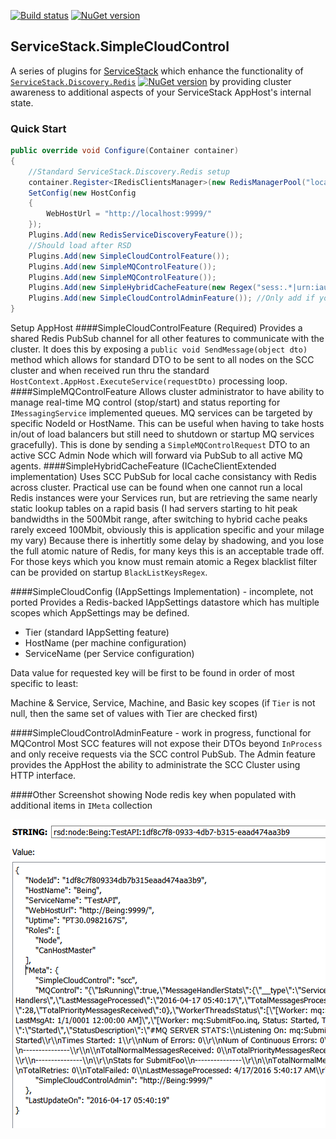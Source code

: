 [![Build status](https://ci.appveyor.com/api/projects/status/github/rsafier/ServiceStack.SimpleCloudControl?branch=master&svg=true)](https://ci.appveyor.com/project/rsafier/servicestack-Simplecloudcontrol)
[![NuGet version](https://badge.fury.io/nu/ServiceStack.SimpleCloudControl.svg)](https://badge.fury.io/nu/ServiceStack.SimpleCloudControl)
## ServiceStack.SimpleCloudControl

A series of plugins for [ServiceStack](https://servicestack.net/) which enhance the functionality of [`ServiceStack.Discovery.Redis`](https://github.com/rsafier/ServiceStack.Discovery.Redis) [![NuGet version](https://badge.fury.io/nu/ServiceStack.Discovery.Redis.svg)](https://badge.fury.io/nu/ServiceStack.Discovery.Redis) by providing cluster awareness to additional aspects of your ServiceStack AppHost's internal state.

### Quick Start
```c#
public override void Configure(Container container)
{
    //Standard ServiceStack.Discovery.Redis setup
    container.Register<IRedisClientsManager>(new RedisManagerPool("localhost:6379", new RedisPoolConfig { MaxPoolSize = 100, }));
    SetConfig(new HostConfig
    {
        WebHostUrl = "http://localhost:9999/"
    });
    Plugins.Add(new RedisServiceDiscoveryFeature());
    //Should load after RSD
    Plugins.Add(new SimpleCloudControlFeature());
    Plugins.Add(new SimpleMQControlFeature());
    Plugins.Add(new SimpleMQControlFeature());
    Plugins.Add(new SimpleHybridCacheFeature(new Regex("sess:.*|urn:iauthsession:.*|lock:.*", RegexOptions.Compiled))); //Applying filter on those keys to not keep a shadowed copy and always pull from Redis
    Plugins.Add(new SimpleCloudControlAdminFeature()); //Only add if you wish public access to administrative services 
}
```
Setup AppHost
####SimpleCloudControlFeature (Required)
Provides a shared Redis PubSub channel for all other features to communicate with the cluster. It does this by exposing a 
`public void SendMessage(object dto)` method which allows for standard DTO to be sent to all nodes on the SCC cluster and when received run thru the standard `HostContext.AppHost.ExecuteService(requestDto)` processing loop.
####SimpleMQControlFeature
Allows cluster administrator to have ability to manage real-time MQ control (stop/start) and status reporting for `IMessagingService` implemented queues. MQ services can be targeted by specific NodeId or HostName. This can be useful when having to take hosts in/out of load balancers but still need to shutdown or startup MQ services gracefully). This is done by sending a `SimpleMQControlRequest` DTO to an active SCC Admin Node which will forward via PubSub to all active MQ agents.
####SimpleHybridCacheFeature (ICacheClientExtended implementation)
Uses SCC PubSub for local cache consistancy with Redis across cluster. Practical use can be found when one cannot run a local Redis instances were your Services run, but are retrieving the same nearly static lookup tables on a rapid basis (I had servers starting to hit peak bandwidths in the 500Mbit range, after switching to hybrid cache peaks rarely exceed 100Mbit, obviously this is application specific and your milage my vary)
Because there is inhertitly some delay by shadowing, and you lose the full atomic nature of Redis, for many keys this is an acceptable trade off. For those keys which you know must remain atomic a Regex blacklist filter can be provided on startup `BlackListKeysRegex`.

####SimpleCloudConfig (IAppSettings Implementation) - incomplete, not ported
Provides a Redis-backed IAppSettings datastore which has multiple scopes which AppSettings may be defined.

- Tier (standard IAppSetting feature)
- HostName (per machine configuration)
- ServiceName (per Service configuration)

Data value for requested key will be first to be found in order of most specific to least: 

Machine & Service, Service, Machine, and Basic key scopes (if `Tier` is not null, then the same set of values with Tier are checked first)

####SimpleCloudControlAdminFeature - work in progress, functional for MQControl
Most SCC features will not expose their DTOs beyond `InProcess` and only receive requests via the SCC control PubSub. The Admin feature provides the AppHost the ability to administrate the SCC Cluster using HTTP interface.


####Other
Screenshot showing Node redis key when populated with additional items in `IMeta` collection

![Screen shot of test apps](images/SampleScreenshot.png)
